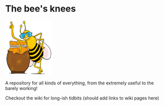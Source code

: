 # The bee's knees
<img src="./1534968438.svg" width="150">

A repository for all kinds of everything, from the extremely useful to the barely working!

Checkout the wiki for long-ish tidbits (should add links to wiki pages here)
